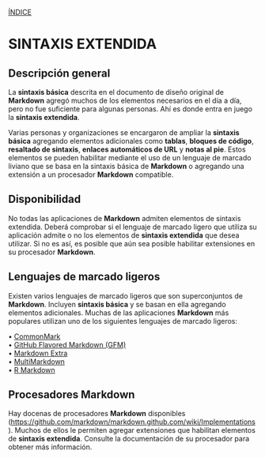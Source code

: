 [ÍNDICE](https://github.com/Zet0699/Guia_markdown/blob/Zet_main/README.md)


# **SINTAXIS EXTENDIDA**


## **Descripción general**
La **sintaxis básica** descrita en el documento de diseño original de **Markdown** agregó muchos de los elementos necesarios en el día a día, pero no fue suficiente para algunas personas. Ahí es donde entra en juego la **sintaxis extendida**.

Varias personas y organizaciones se encargaron de ampliar la **sintaxis básica** agregando elementos adicionales como **tablas**, **bloques de código**, **resaltado de sintaxis**, **enlaces automáticos de URL** y **notas al pie**. Estos elementos se pueden habilitar mediante el uso de un lenguaje de marcado liviano que se basa en la sintaxis básica de **Markdown** o agregando una extensión a un procesador **Markdown** compatible.


## **Disponibilidad**
No todas las aplicaciones de **Markdown** admiten elementos de sintaxis extendida. Deberá comprobar si el lenguaje de marcado ligero que utiliza su aplicación admite o no los elementos de **sintaxis extendida** que desea utilizar. Si no es así, es posible que aún sea posible habilitar extensiones en su procesador **Markdown**.


## **Lenguajes de marcado ligeros**
Existen varios lenguajes de marcado ligeros que son superconjuntos de **Markdown**. Incluyen **sintaxis básica** y se basan en ella agregando elementos adicionales. Muchas de las aplicaciones **Markdown** más populares utilizan uno de los siguientes lenguajes de marcado ligeros:

• [CommonMark](https://commonmark.org/)    
• [GitHub Flavored Markdown (GFM)](https://github.github.com/gfm/)    
• [Markdown Extra](https://michelf.ca/projects/php-markdown/extra/)    
• [MultiMarkdown](https://fletcherpenney.net/multimarkdown/)    
• [R Markdown](https://rmarkdown.rstudio.com/)    


## **Procesadores Markdown**
Hay docenas de procesadores **Markdown** disponibles \(<https://github.com/markdown/markdown.github.com/wiki/Implementations>\). Muchos de ellos le permiten agregar extensiones que habilitan elementos de **sintaxis extendida**. Consulte la documentación de su procesador para obtener más información.
